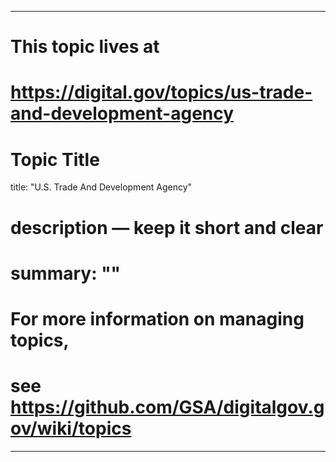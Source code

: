 
---
# This topic lives at
# https://digital.gov/topics/us-trade-and-development-agency

# Topic Title
title: "U.S. Trade And Development Agency"

# description — keep it short and clear
# summary: ""


# For more information on managing topics,
# see https://github.com/GSA/digitalgov.gov/wiki/topics
---